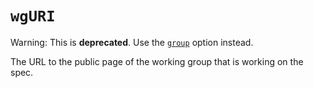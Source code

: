 # `wgURI`

Warning: This is **deprecated**. Use the [`group`](group) option instead.

The URL to the public page of the working group that is working on the spec.
